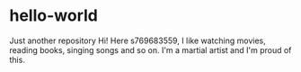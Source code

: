 # hello-world
Just another repository
Hi!
Here s769683559, I like watching movies, reading books, singing songs and so on.
I'm a martial artist and I'm proud of this.
